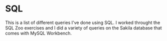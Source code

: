 <h1>SQL</h1>
This is a list of different queries I've done using SQL. I worked throught the SQL Zoo exercises and I did a variety of queries on the Sakila database that comes with MySQL Workbench.
